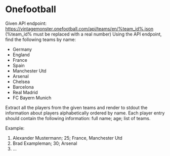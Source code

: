 # Onefootball
Given API endpoint: https://vintagemonster.onefootball.com/api/teams/en/%team_id%.json (%team_id% must be replaced with a real number) Using the API endpoint, find the following teams by name:
* Germany
* England
* France
* Spain
* Manchester Utd
* Arsenal
* Chelsea
* Barcelona
* Real Madrid
* FC Bayern Munich

Extract all the players from the given teams and render to stdout the information about players alphabetically ordered by name. Each player entry should contain the following information: full name; age; list of teams.

Example:
1. Alexander Mustermann; 25; France, Manchester Utd
2. Brad Exampleman; 30; Arsenal
3. ...
